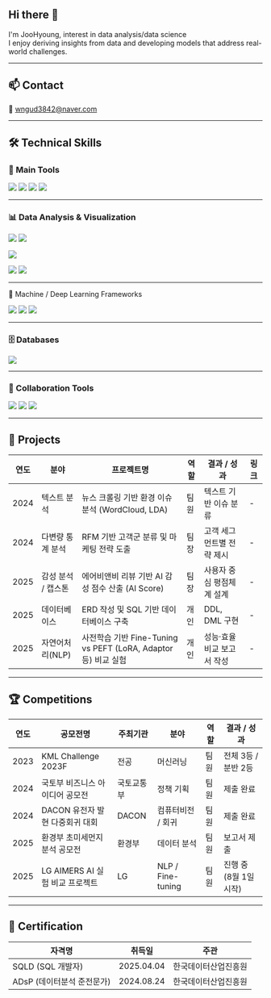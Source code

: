 ## Hi there 👋

I'm JooHyoung, interest in data analysis/data science  
I enjoy deriving insights from data and developing models that address real-world challenges.

---

## 📫 Contact

📧 wngud3842@naver.com

---

## 🛠 Technical Skills


### 💪 Main Tools

<img src="https://img.shields.io/badge/Python-3776AB?style=for-the-badge&logo=python&logoColor=white"/> <img src="https://img.shields.io/badge/Jupyter-F37626?style=for-the-badge&logo=Jupyter&logoColor=white"/> <img src="https://img.shields.io/badge/Google_Colab-F9AB00?style=for-the-badge&logo=googlecolab&logoColor=white"/> <img src="https://img.shields.io/badge/Visual_Studio-5C2D91?style=for-the-badge&logo=visualstudio&logoColor=white"/>

---

### 📊 Data Analysis & Visualization

<img src="https://img.shields.io/badge/Pandas-150458?style=for-the-badge&logo=pandas&logoColor=white"/> <img src="https://img.shields.io/badge/Numpy-013243?style=for-the-badge&logo=numpy&logoColor=white"/>

<img src="https://img.shields.io/badge/QGIS-589632?style=for-the-badge&logo=qgis&logoColor=white"/>

<img src="https://img.shields.io/badge/Matplotlib-11557C?style=for-the-badge&logo=matplotlib&logoColor=white"/> <img src="https://img.shields.io/badge/Seaborn-3776AB?style=for-the-badge&logo=python&logoColor=white"/> 

---

🧠 Machine / Deep Learning Frameworks

<img src="https://img.shields.io/badge/Scikit--learn-F7931E?style=for-the-badge&logo=scikit-learn&logoColor=white"/> <img src="https://img.shields.io/badge/PyTorch-EE4C2C?style=for-the-badge&logo=pytorch&logoColor=white"/> <img src="https://img.shields.io/badge/TensorFlow-FF6F00?style=for-the-badge&logo=TensorFlow&logoColor=white"/>

---

### 🗄️ Databases

<img src="https://img.shields.io/badge/MySQL-4479A1?style=for-the-badge&logo=mysql&logoColor=white"/>

---

### 🤝 Collaboration Tools

<img src="https://img.shields.io/badge/GitHub-181717?style=flat-square&logo=GitHub&logoColor=white"/> <img src="https://img.shields.io/badge/Notion-000000?style=flat-square&logo=Notion&logoColor=white"/> <img src="https://img.shields.io/badge/Slack-4A154B?style=flat-square&logo=Slack&logoColor=white"/>

---

## 📂 Projects

| 연도 | 분야            | 프로젝트명                                                  | 역할        | 결과 / 성과              | 링크 |
|------|------------------|-------------------------------------------------------------|-------------|---------------------------|------|
| 2024 | 텍스트 분석      | 뉴스 크롤링 기반 환경 이슈 분석 (WordCloud, LDA)           | 팀원        | 텍스트 기반 이슈 분류      | -    |
| 2024 | 다변량 통계 분석        | RFM 기반 고객군 분류 및 마케팅 전략 도출                   | 팀장        | 고객 세그먼트별 전략 제시  | -    |
| 2025 | 감성 분석 / 캡스톤 | 에어비앤비 리뷰 기반 AI 감성 점수 산출 (AI Score)         | 팀장        | 사용자 중심 평점체계 설계  | -    |
| 2025 | 데이터베이스     | ERD 작성 및 SQL 기반 데이터베이스 구축                     | 개인       | DDL, DML 구현              | -    |
| 2025 | 자연어처리(NLP)  | 사전학습 기반 Fine-Tuning vs PEFT (LoRA, Adaptor 등) 비교 실험 | 개인        | 성능·효율 비교 보고서 작성 | -    |



---

## 🏆 Competitions

| 연도 | 공모전명                            | 주최기관     | 분야              | 역할        | 결과 / 성과             |
|------|-------------------------------------|--------------|-------------------|-------------|--------------------------|
| 2023 | KML Challenge 2023F                | 전공  | 머신러닝           | 팀원        | 전체 3등 / 분반 2등       |
| 2024 | 국토부 비즈니스 아이디어 공모전     | 국토교통부   | 정책 기획          | 팀원        | 제출 완료                |
| 2024 | DACON 유전자 발현 다중회귀 대회     | DACON        | 컴퓨터비전 / 회귀 | 팀원        | 제출 완료                |
| 2025 | 환경부 초미세먼지 분석 공모전       | 환경부       | 데이터 분석        | 팀원        | 보고서 제출              |
| 2025 | LG AIMERS AI 실험 비교 프로젝트     | LG           | NLP / Fine-tuning | 팀원        | 진행 중 (8월 1일 시작)   |


---

## 📜 Certification

| 자격명 | 취득일 | 주관 |
|--------|--------|------|
| SQLD (SQL 개발자) | 2025.04.04 | 한국데이터산업진흥원 |
| ADsP (데이터분석 준전문가) | 2024.08.24 | 한국데이터산업진흥원 |

